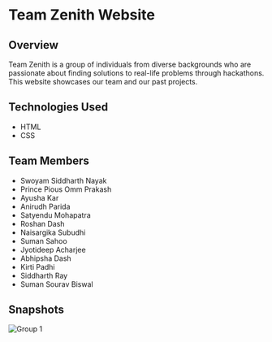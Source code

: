 # Team Zenith Website
## Overview
Team Zenith is a group of individuals from diverse backgrounds who are passionate about finding solutions to real-life problems through hackathons. This website showcases our team and our past projects.

## Technologies Used
- HTML
- CSS
## Team Members
- Swoyam Siddharth Nayak
- Prince Pious Omm Prakash
- Ayusha Kar
- Anirudh Parida
- Satyendu Mohapatra
- Roshan Dash
- Naisargika Subudhi
- Suman Sahoo
- Jyotideep Acharjee
- Abhipsha Dash
- Kirti Padhi
- Siddharth Ray
- Suman Sourav Biswal


## Snapshots
![Group 1](https://user-images.githubusercontent.com/96427746/216898176-404d4553-6d8b-483d-af2e-c569dfc072af.png)
